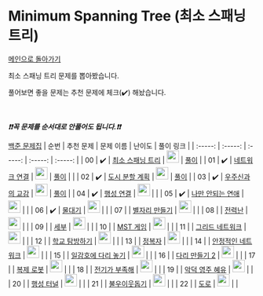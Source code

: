 # Minimum Spanning Tree (최소 스패닝 트리)

[메인으로 돌아가기](https://github.com/tony9402/baekjoon)

최소 스패닝 트리 문제를 뽑아봤습니다.

풀어보면 좋을 문제는 추천 문제에 체크(:heavy_check_mark:) 해놨습니다.

<br>

***❗️❗️꼭 문제를 순서대로 안풀어도 됩니다.❗️❗️***

[백준 문제집](https://www.acmicpc.net/workbook/view/7175)
|          순번          |        추천 문제         |        문제 이름         |         난이도          |        풀이 링크         |
| :-----: | :-----: | :-----: | :-----: | :-----: |
| 00 |  :heavy_check_mark:  | <a href="http://boj.kr/1197" target="_blank">최소 스패닝 트리</a> | <img height="25px" width="25px=" src="https://static.solved.ac/tier_small/12.svg"/> |   <a href="https://haerang94.tistory.com/337" >풀이</a>                   |
| 01 |  :heavy_check_mark:  | <a href="http://boj.kr/1922" target="_blank">네트워크 연결</a> | <img height="25px" width="25px=" src="https://static.solved.ac/tier_small/12.svg"/> |    <a href="https://haerang94.tistory.com/356">풀이</a> |                  |
| 02 |  :heavy_check_mark:  | <a href="http://boj.kr/1647" target="_blank">도시 분할 계획</a> | <img height="25px" width="25px=" src="https://static.solved.ac/tier_small/12.svg"/> |     <a href="https://haerang94.tistory.com/360">풀이</a>                 |
| 03 |  :heavy_check_mark:  | <a href="http://boj.kr/1774" target="_blank">우주신과의 교감</a> | <img height="25px" width="25px=" src="https://static.solved.ac/tier_small/12.svg"/> |   <a href="https://haerang94.tistory.com/364">풀이</a>    |
| 04 |  :heavy_check_mark:  | <a href="http://boj.kr/16398" target="_blank">행성 연결</a> | <img height="25px" width="25px=" src="https://static.solved.ac/tier_small/12.svg"/> | |
| 05 |  :heavy_check_mark:  | <a href="http://boj.kr/14621" target="_blank">나만 안되는 연애</a> | <img height="25px" width="25px=" src="https://static.solved.ac/tier_small/13.svg"/> | |
| 06 |  :heavy_check_mark:  | <a href="http://boj.kr/1368" target="_blank">물대기</a> | <img height="25px" width="25px=" src="https://static.solved.ac/tier_small/14.svg"/> |                      |
| 07 |                      | <a href="http://boj.kr/4386" target="_blank">별자리 만들기</a> | <img height="25px" width="25px=" src="https://static.solved.ac/tier_small/12.svg"/> |                      |
| 08 |                      | <a href="http://boj.kr/6497" target="_blank">전력난</a> | <img height="25px" width="25px=" src="https://static.solved.ac/tier_small/12.svg"/> |                      |
| 09 |                      | <a href="http://boj.kr/13905" target="_blank">세부</a> | <img height="25px" width="25px=" src="https://static.solved.ac/tier_small/12.svg"/> |                      |
| 10 |                      | <a href="http://boj.kr/16202" target="_blank">MST 게임</a> | <img height="25px" width="25px=" src="https://static.solved.ac/tier_small/12.svg"/> |                      |
| 11 |                      | <a href="http://boj.kr/18769" target="_blank">그리드 네트워크</a> | <img height="25px" width="25px=" src="https://static.solved.ac/tier_small/12.svg"/> |                      |
| 12 |                      | <a href="http://boj.kr/13418" target="_blank">학교 탐방하기</a> | <img height="25px" width="25px=" src="https://static.solved.ac/tier_small/13.svg"/> |                      |
| 13 |                      | <a href="http://boj.kr/14950" target="_blank">정복자</a> | <img height="25px" width="25px=" src="https://static.solved.ac/tier_small/13.svg"/> |                      |
| 14 |                      | <a href="http://boj.kr/2406" target="_blank">안정적인 네트워크</a> | <img height="25px" width="25px=" src="https://static.solved.ac/tier_small/13.svg"/> |                      |
| 15 |                      | <a href="http://boj.kr/17490" target="_blank">일감호에 다리 놓기</a> | <img height="25px" width="25px=" src="https://static.solved.ac/tier_small/13.svg"/> |                      |
| 16 |                      | <a href="http://boj.kr/17472" target="_blank">다리 만들기 2</a> | <img height="25px" width="25px=" src="https://static.solved.ac/tier_small/14.svg"/> |                      |
| 17 |                      | <a href="http://boj.kr/1944" target="_blank">복제 로봇</a> | <img height="25px" width="25px=" src="https://static.solved.ac/tier_small/14.svg"/> |                      |
| 18 |                      | <a href="http://boj.kr/10423" target="_blank">전기가 부족해</a> | <img height="25px" width="25px=" src="https://static.solved.ac/tier_small/14.svg"/> |                      |
| 19 |                      | <a href="http://boj.kr/20010" target="_blank">악덕 영주 혜유</a> | <img height="25px" width="25px=" src="https://static.solved.ac/tier_small/14.svg"/> |                      |
| 20 |                      | <a href="http://boj.kr/2887" target="_blank">행성 터널</a> | <img height="25px" width="25px=" src="https://static.solved.ac/tier_small/15.svg"/> |                      |
| 21 |                      | <a href="http://boj.kr/1414" target="_blank">불우이웃돕기</a> | <img height="25px" width="25px=" src="https://static.solved.ac/tier_small/15.svg"/> |                      |
| 22 |                      | <a href="http://boj.kr/1045" target="_blank">도로</a> | <img height="25px" width="25px=" src="https://static.solved.ac/tier_small/15.svg"/> |                      |
